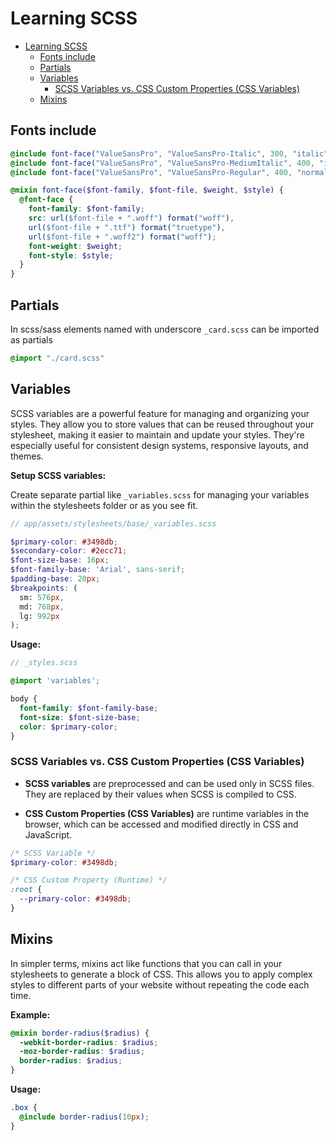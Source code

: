 # Learning SCSS

- [Learning SCSS](#learning-scss)
  - [Fonts include](#fonts-include)
  - [Partials](#partials)
  - [Variables](#variables)
    - [SCSS Variables vs. CSS Custom Properties (CSS Variables)](#scss-variables-vs-css-custom-properties-css-variables)
  - [Mixins](#mixins)

## Fonts include

```scss
@include font-face("ValueSansPro", "ValueSansPro-Italic", 300, "italic");
@include font-face("ValueSansPro", "ValueSansPro-MediumItalic", 400, "italic");
@include font-face("ValueSansPro", "ValueSansPro-Regular", 400, "normal");

@mixin font-face($font-family, $font-file, $weight, $style) {
  @font-face {
    font-family: $font-family;
    src: url($font-file + ".woff") format("woff"),
    url($font-file + ".ttf") format("truetype"),
    url($font-file + ".woff2") format("woff");
    font-weight: $weight;
    font-style: $style;
  }
}

```

## Partials

In scss/sass elements named with underscore `_card.scss` can be imported as partials

```scss
@import "./card.scss"
```

## Variables

SCSS variables are a powerful feature for managing and organizing your styles. They allow you to store values that can be reused throughout your stylesheet, making it easier to maintain and update your styles. They're especially useful for consistent design systems, responsive layouts, and themes.

**Setup SCSS variables:**

Create separate partial like `_variables.scss` for managing your variables within the stylesheets folder or as you see fit.

```scss
// app/assets/stylesheets/base/_variables.scss

$primary-color: #3498db;
$secondary-color: #2ecc71;
$font-size-base: 16px;
$font-family-base: 'Arial', sans-serif;
$padding-base: 20px;
$breakpoints: (
  sm: 576px,
  md: 768px,
  lg: 992px
);

```

**Usage:**

```scss
// _styles.scss

@import 'variables';

body {
  font-family: $font-family-base;
  font-size: $font-size-base;
  color: $primary-color;
}

```

### SCSS Variables vs. CSS Custom Properties (CSS Variables)

- **SCSS variables** are preprocessed and can be used only in SCSS files. They are replaced by their values when SCSS is compiled to CSS.

- **CSS Custom Properties (CSS Variables)** are runtime variables in the browser, which can be accessed and modified directly in CSS and JavaScript.

```scss
/* SCSS Variable */
$primary-color: #3498db;

/* CSS Custom Property (Runtime) */
:root {
  --primary-color: #3498db;
}
```

## Mixins

In simpler terms, mixins act like functions that you can call in your stylesheets to generate a block of CSS. This allows you to apply complex styles to different parts of your website without repeating the code each time.

**Example:**

```scss
@mixin border-radius($radius) {
  -webkit-border-radius: $radius;
  -moz-border-radius: $radius;
  border-radius: $radius;
}
```

**Usage:**

```scss
.box {
  @include border-radius(10px);
}
```
